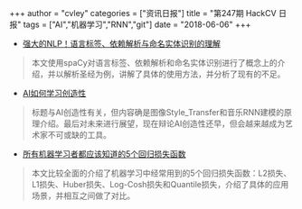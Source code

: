 +++
author = "cvley"
categories = ["资讯日报"]
title = "第247期 HackCV 日报"
tags = ["AI","机器学习","RNN","git"]
date = "2018-06-06"
+++

- [强大的NLP！语言标签、依赖解析与命名实体识别的理解](https://pmbaumgartner.github.io/blog/holy-nlp/?from=hackcv&hmsr=hackcv.com&utm_medium=hackcv.com&utm_source=hackcv.com)

> 本文使用spaCy对语言标签、依赖解析和命名实体识别进行了概念上的介绍，并以解析圣经为例，讲解了具体的使用方法，并分析了现有的不足。

- [AI如何学习创造性](https://thegradient.pub/how-ai-learned-to-be-creative/?from=hackcv&hmsr=hackcv.com&utm_medium=hackcv.com&utm_source=hackcv.com)

> 标题与AI创造性有关，但内容确是图像Style_Transfer和音乐RNN建模的原理介绍。最后对未来进行展望，现在辩论AI创造性还早，但会越来越成为艺术家不可或缺的工具。

- [所有机器学习者都应该知道的5个回归损失函数](https://heartbeat.fritz.ai/5-regression-loss-functions-all-machine-learners-should-know-4fb140e9d4b0?from=hackcv&hmsr=hackcv.com&utm_medium=hackcv.com&utm_source=hackcv.com)

> 本文比较全面的介绍了机器学习中经常用到的5个回归损失函数：L2损失、L1损失、Huber损失、Log-Cosh损失和Quantile损失，介绍了具体的应用场景，并相互之间做了对比。

